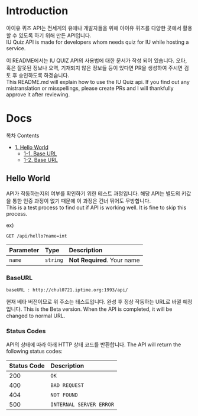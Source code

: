 # Introduction

아이유 퀴즈 API는 전세계의 유애나 개발자들을 위해 아이유 퀴즈를 다양한 곳에서 활용할 수 있도록 하기 위해 만든 API입니다. <br />
IU Quiz API is made for developers whom needs quiz for IU while hosting a service.

이 README에서는 IU QUIZ API의 사용법에 대한 문서가 작성 되어 있습니다. 오타, 혹은 잘못된 정보나 오역, 기재되지 않은 정보들 등이 있다면 PR을 생성하여 주시면 검토 후 승인하도록 하겠습니다. <br />
This README.md will explain how to use the IU Quiz api. If you find out any mistranslation or misspellings, please create PRs and I will thankfully approve it after reviewing.

# Docs

목차 Contents
* [1. Hello World](#Hello-World)
    - [1-1. Base URL](#BaseURL)
    - [1-2. Base URL](#Status-Codes)

## Hello World

API가 작동하는지의 여부를 확인하기 위한 테스트 과정입니다. 해당 API는 별도의 키값을 통한 인증 과정이 없기 때문에 이 과정은 건너 뛰어도 무방합니다. <br />
This is a test process to find out if API is working well. It is fine to skip this process.

ex)
```http
GET /api/hello?name=int
```

| Parameter | Type | Description |
| :--- | :--- | :--- |
| `name` | `string` | **Not Required**. Your name |

### BaseURL

```http
baseURL : http://chul0721.iptime.org:1993/api/
```
현재 베타 버전이므로 위 주소는 테스트입니다. 완성 후 정상 작동하는 URL로 바뀔 예정입니다.
This is the Beta version. When the API is completed, it will be changed to normal URL.

### Status Codes

API의 상태에 따라 아래 HTTP 상태 코드를 반환합니다.
The API will return the following status codes:

| Status Code | Description |
| :--- | :--- |
| 200 | `OK` |
| 400 | `BAD REQUEST` |
| 404 | `NOT FOUND` |
| 500 | `INTERNAL SERVER ERROR` |
